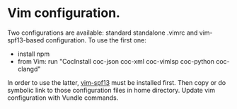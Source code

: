 #  Vim configuration.
Two configurations are available: standard standalone .vimrc and vim-spf13-based configuration.
To use the first one:
- install npm
- from Vim: run "CocInstall coc-json coc-xml coc-vimlsp coc-python coc-clangd"

In order to use the latter, [vim-spf13](https://github.com/spf13/spf13-vim) must be installed first.
Then copy or do symbolic link to those configuration files in home directory.
Update vim configuration with Vundle commands.
